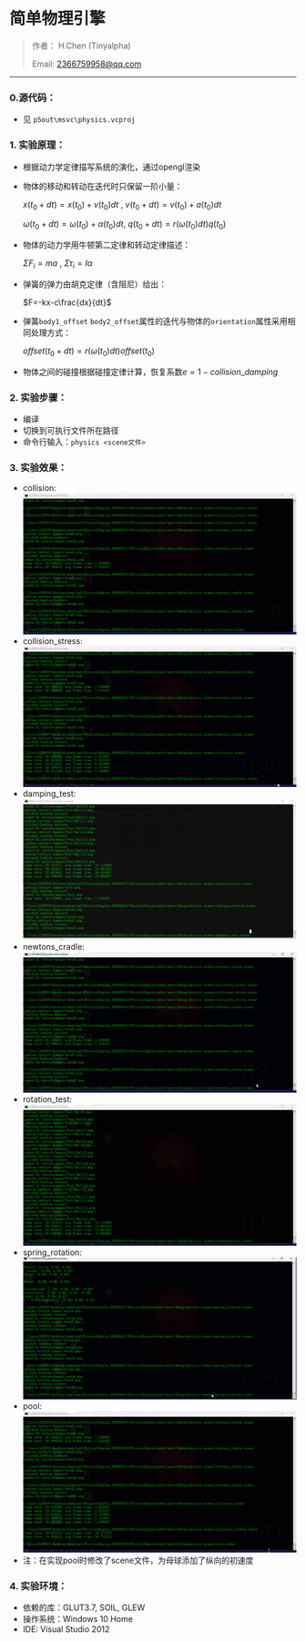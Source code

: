 # 简单物理引擎

> 作者： H.Chen (Tinyalpha)
>
> Email: 2366759958@qq.com

-----

### 0.源代码：

* 见 `p5out\msvc\physics.vcproj`

### 1. 实验原理：

* 根据动力学定律描写系统的演化，通过opengl渲染

* 物体的移动和转动在迭代时只保留一阶小量：

  $x(t_0+dt) = x(t_0)+v(t_0)dt$ ,	$v(t_0+dt)=v(t_0)+a(t_0)dt$

  $\omega(t_0+dt)=\omega(t_0)+\alpha(t_0)dt$,	$q(t_0+dt)=r(\omega(t_0)dt)q(t_0)$

* 物体的动力学用牛顿第二定律和转动定律描述：

  $\Sigma F_i = ma$	,		$\Sigma \tau_i=I\alpha$

* 弹簧的弹力由胡克定律（含阻尼）给出：

  $F=-kx-c\frac{dx}{dt}$

* 弹簧`body1_offset` `body2_offset`属性的迭代与物体的`orientation`属性采用相同处理方式：

  $offset(t_0+dt)=r(\omega(t_0)dt) offset(t_0)$

* 物体之间的碰撞根据碰撞定律计算，恢复系数$e=1-collision\_damping$

### 2. 实验步骤：

* 编译
* 切换到可执行文件所在路径
* 命令行输入：`physics <scene文件>`

### 3. 实验效果：

* collision:![collision](test_gif/collision.gif)
* collision_stress:![collision_stress](test_gif/collision_stress.gif)
* damping_test:![damping_test](test_gif/damping_test.gif)
* newtons_cradle:![newtons_cradle](test_gif/newtons_cradle.gif)
* rotation_test:![rotation_test](test_gif/rotation_test.gif)
* spring_rotation:![spring_rotation](test_gif/spring_rotation.gif)
* pool:![pool](test_gif/pool.gif)
* 注：在实现pool时修改了scene文件，为母球添加了纵向的初速度

### 4. 实验环境：

* 依赖的库：GLUT3.7, SOIL, GLEW
* 操作系统：Windows 10 Home
* IDE: Visual Studio 2012

